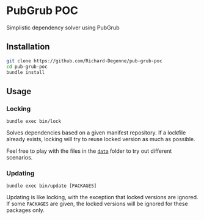 # PubGrub POC

Simplistic dependency solver using PubGrub

## Installation

```sh
git clone https://github.com/Richard-Degenne/pub-grub-poc
cd pub-grub-poc
bundle install
```

## Usage

### Locking

    bundle exec bin/lock

Solves dependencies based on a given manifest repository. If a lockfile already
exists, locking will try to reuse locked version as much as possible.

Feel free to play with the files in the [`data`](data/) folder to try out
different scenarios.

### Updating

    bundle exec bin/update [PACKAGES]

Updating is like locking, with the exception that locked versions are ignored.
If some `PACKAGES` are given, the locked versions will be ignored for these
packages only.
